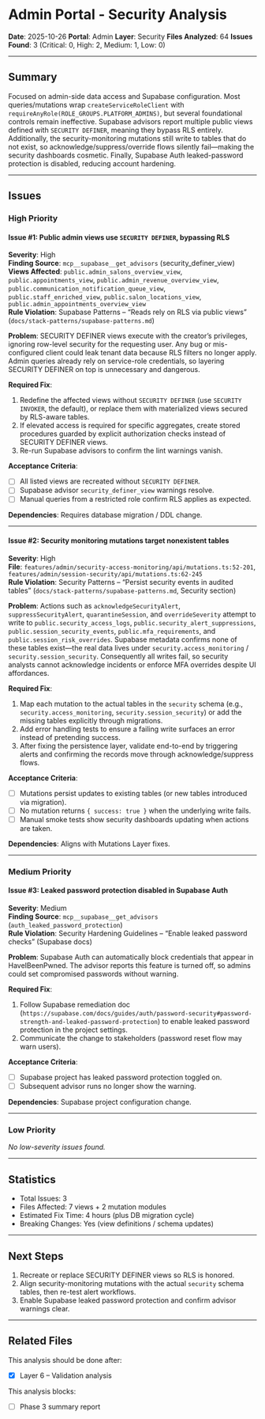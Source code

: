 # Admin Portal - Security Analysis

**Date**: 2025-10-26
**Portal**: Admin
**Layer**: Security
**Files Analyzed**: 64
**Issues Found**: 3 (Critical: 0, High: 2, Medium: 1, Low: 0)

---

## Summary

Focused on admin-side data access and Supabase configuration. Most queries/mutations wrap `createServiceRoleClient` with `requireAnyRole(ROLE_GROUPS.PLATFORM_ADMINS)`, but several foundational controls remain ineffective. Supabase advisors report multiple public views defined with `SECURITY DEFINER`, meaning they bypass RLS entirely. Additionally, the security-monitoring mutations still write to tables that do not exist, so acknowledge/suppress/override flows silently fail—making the security dashboards cosmetic. Finally, Supabase Auth leaked-password protection is disabled, reducing account hardening.

---

## Issues

### High Priority

#### Issue #1: Public admin views use `SECURITY DEFINER`, bypassing RLS
**Severity**: High  
**Finding Source**: `mcp__supabase__get_advisors` (security_definer_view)  
**Views Affected**: `public.admin_salons_overview_view`, `public.appointments_view`, `public.admin_revenue_overview_view`, `public.communication_notification_queue_view`, `public.staff_enriched_view`, `public.salon_locations_view`, `public.admin_appointments_overview_view`  
**Rule Violation**: Supabase Patterns – “Reads rely on RLS via public views” (`docs/stack-patterns/supabase-patterns.md`)

**Problem**: SECURITY DEFINER views execute with the creator’s privileges, ignoring row-level security for the requesting user. Any bug or mis-configured client could leak tenant data because RLS filters no longer apply. Admin queries already rely on service-role credentials, so layering SECURITY DEFINER on top is unnecessary and dangerous.

**Required Fix**:
1. Redefine the affected views without `SECURITY DEFINER` (use `SECURITY INVOKER`, the default), or replace them with materialized views secured by RLS-aware tables.
2. If elevated access is required for specific aggregates, create stored procedures guarded by explicit authorization checks instead of SECURITY DEFINER views.
3. Re-run Supabase advisors to confirm the lint warnings vanish.

**Acceptance Criteria**:
- [ ] All listed views are recreated without `SECURITY DEFINER`.
- [ ] Supabase advisor `security_definer_view` warnings resolve.
- [ ] Manual queries from a restricted role confirm RLS applies as expected.

**Dependencies**: Requires database migration / DDL change.

---

#### Issue #2: Security monitoring mutations target nonexistent tables
**Severity**: High  
**File**: `features/admin/security-access-monitoring/api/mutations.ts:52-201`, `features/admin/session-security/api/mutations.ts:62-245`  
**Rule Violation**: Security Patterns – “Persist security events in audited tables” (`docs/stack-patterns/supabase-patterns.md`, Security section)

**Problem**: Actions such as `acknowledgeSecurityAlert`, `suppressSecurityAlert`, `quarantineSession`, and `overrideSeverity` attempt to write to `public.security_access_logs`, `public.security_alert_suppressions`, `public.session_security_events`, `public.mfa_requirements`, and `public.session_risk_overrides`. Supabase metadata confirms none of these tables exist—the real data lives under `security.access_monitoring` / `security.session_security`. Consequently all writes fail, so security analysts cannot acknowledge incidents or enforce MFA overrides despite UI affordances.

**Required Fix**:
1. Map each mutation to the actual tables in the `security` schema (e.g., `security.access_monitoring`, `security.session_security`) or add the missing tables explicitly through migrations.
2. Add error handling tests to ensure a failing write surfaces an error instead of pretending success.
3. After fixing the persistence layer, validate end-to-end by triggering alerts and confirming the records move through acknowledge/suppress flows.

**Acceptance Criteria**:
- [ ] Mutations persist updates to existing tables (or new tables introduced via migration).
- [ ] No mutation returns `{ success: true }` when the underlying write fails.
- [ ] Manual smoke tests show security dashboards updating when actions are taken.

**Dependencies**: Aligns with Mutations Layer fixes.

---

### Medium Priority

#### Issue #3: Leaked password protection disabled in Supabase Auth
**Severity**: Medium  
**Finding Source**: `mcp__supabase__get_advisors` (`auth_leaked_password_protection`)  
**Rule Violation**: Security Hardening Guidelines – “Enable leaked password checks” (Supabase docs)

**Problem**: Supabase Auth can automatically block credentials that appear in HaveIBeenPwned. The advisor reports this feature is turned off, so admins could set compromised passwords without warning.

**Required Fix**:
1. Follow Supabase remediation doc (`https://supabase.com/docs/guides/auth/password-security#password-strength-and-leaked-password-protection`) to enable leaked password protection in the project settings.
2. Communicate the change to stakeholders (password reset flow may warn users).

**Acceptance Criteria**:
- [ ] Supabase project has leaked password protection toggled on.
- [ ] Subsequent advisor runs no longer show the warning.

**Dependencies**: Supabase project configuration change.

---

### Low Priority

_No low-severity issues found._

---

## Statistics

- Total Issues: 3
- Files Affected: 7 views + 2 mutation modules
- Estimated Fix Time: 4 hours (plus DB migration cycle)
- Breaking Changes: Yes (view definitions / schema updates)

---

## Next Steps

1. Recreate or replace SECURITY DEFINER views so RLS is honored.
2. Align security-monitoring mutations with the actual `security` schema tables, then re-test alert workflows.
3. Enable Supabase leaked password protection and confirm advisor warnings clear.

---

## Related Files

This analysis should be done after:
- [x] Layer 6 – Validation analysis

This analysis blocks:
- [ ] Phase 3 summary report
